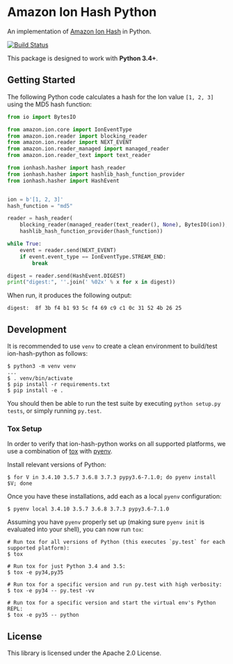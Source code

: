 # Amazon Ion Hash Python
An implementation of [Amazon Ion Hash](http://amzn.github.io/ion-hash) in Python.

[![Build Status](https://travis-ci.org/amzn/ion-hash-python.svg?branch=master)](https://travis-ci.org/amzn/ion-hash-python)

This package is designed to work with **Python 3.4+**.

## Getting Started

The following Python code calculates a hash for the Ion value `[1, 2, 3]` using the MD5 hash function:

```python
from io import BytesIO

from amazon.ion.core import IonEventType
from amazon.ion.reader import blocking_reader
from amazon.ion.reader import NEXT_EVENT
from amazon.ion.reader_managed import managed_reader
from amazon.ion.reader_text import text_reader

from ionhash.hasher import hash_reader
from ionhash.hasher import hashlib_hash_function_provider
from ionhash.hasher import HashEvent


ion = b'[1, 2, 3]'
hash_function = "md5"

reader = hash_reader(
    blocking_reader(managed_reader(text_reader(), None), BytesIO(ion)),
    hashlib_hash_function_provider(hash_function))

while True:
    event = reader.send(NEXT_EVENT)
    if event.event_type == IonEventType.STREAM_END:
        break

digest = reader.send(HashEvent.DIGEST)
print("digest:", ''.join(' %02x' % x for x in digest))
```

When run, it produces the following output:
```
digest:  8f 3b f4 b1 93 5c f4 69 c9 c1 0c 31 52 4b 26 25
```

## Development
It is recommended to use `venv` to create a clean environment to build/test ion-hash-python as follows:

```
$ python3 -m venv venv
...
$ . venv/bin/activate
$ pip install -r requirements.txt
$ pip install -e .
```

You should then be able to run the test suite by executing `python setup.py tests`, or simply running `py.test`.

### Tox Setup
In order to verify that ion-hash-python works on all supported platforms, we use a combination
of [tox](http://tox.readthedocs.io/en/latest/) with [pyenv](https://github.com/yyuu/pyenv).

Install relevant versions of Python:
```
$ for V in 3.4.10 3.5.7 3.6.8 3.7.3 pypy3.6-7.1.0; do pyenv install $V; done
```

Once you have these installations, add each as a local `pyenv` configuration:
```
$ pyenv local 3.4.10 3.5.7 3.6.8 3.7.3 pypy3.6-7.1.0
```

Assuming you have `pyenv` properly set up (making sure `pyenv init` is evaluated into your shell),
you can now run `tox`:

```
# Run tox for all versions of Python (this executes `py.test` for each supported platform):
$ tox

# Run tox for just Python 3.4 and 3.5:
$ tox -e py34,py35

# Run tox for a specific version and run py.test with high verbosity:
$ tox -e py34 -- py.test -vv

# Run tox for a specific version and start the virtual env's Python REPL:
$ tox -e py35 -- python
```

## License

This library is licensed under the Apache 2.0 License. 

